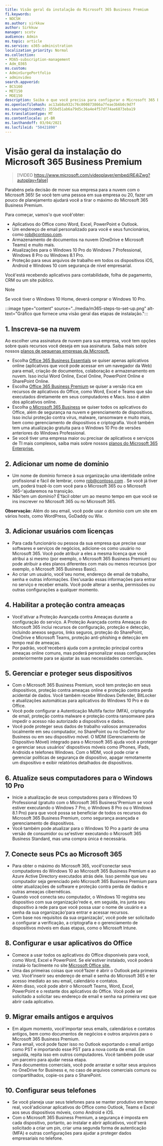 ```yaml
---
title: Visão geral da instalação do Microsoft 365 Business Premium
f1.keywords:
- NOCSH
ms.author: sirkkuw
author: Sirkkuw
manager: scotv
audience: Admin
ms.topic: article
ms.service: o365-administration
localization_priority: Normal
ms.collection:
- M365-subscription-management
- Adm_O365
ms.custom:
- AdminSurgePortfolio
- adminvideo
search.appverid:
- BCS160
- MET150
- MOE150
description: Saiba o que você precisa para configurar o Microsoft 365 Business Premium.
ms.openlocfilehash: ac13ab8a932c76c000873866a7feae3b6b0c9d7f
ms.sourcegitcommit: 355bd51ab6a79d5c36a4e4f57df74ae6873eba19
ms.translationtype: MT
ms.contentlocale: pt-BR
ms.lasthandoff: 03/04/2021
ms.locfileid: "50421890"
---
```

# <a name="overview-of-microsoft-365-business-premium-setup"></a>Visão geral da instalação do Microsoft 365 Business Premium

> [!VIDEO https://www.microsoft.com/videoplayer/embed/RE4jZwg?autoplay=false]

Parabéns pela decisão de mover sua empresa para a nuvem com o Microsoft 365! Se você tem uma pessoa em sua empresa ou 20, fazer um pouco de planejamento ajudará você a tirar o máximo do Microsoft 365 Business Premium.

Para começar, vamos&#39;o que você&#39;obter:

- Aplicativos do Office como Word, Excel, PowerPoint e Outlook.
- Um endereço de email personalizado para você e seus funcionários, como rob@contoso.com.
- Armazenamento de documentos na nuvem (OneDrive e Microsoft Teams) e muito mais.
- Atualizações para o Windows 10 Pro do Windows 7 Professional, Windows 8 Pro ou Windows 8.1 Pro.
- Proteção para seus arquivos de trabalho em todos os dispositivos iOS, Android e Windows 10 com segurança de nível empresarial.

Você&#39;está recebendo aplicativos para contabilidade, folha de pagamento, CRM ou um site público.

> [!NOTE]
> Se você tiver o Windows 10 Home, deverá comprar o Windows 10 Pro.  


:::image type="content" source="../media/m365-steps-to-set-up.png" alt-text="Gráfico que fornece uma visão geral das etapas de instalação.":::

## <a name="1-sign-up-for-the-cloud"></a>1. Inscreva-se na nuvem

Ao escolher uma assinatura de nuvem para sua empresa, você tem opções sobre quais recursos você deseja em sua assinatura. Saiba mais sobre nossos [planos de pequenas empresas da Microsoft.](https://www.microsoft.com/microsoft-365/business?rtc=1)

- Escolha [Office 365 Business Essentials](https://www.microsoft.com/en-us/p/office-365-business-essentials/cfq7ttc0k59v?rtc=1&amp;activetab=pivot:overviewtab) se quiser apenas aplicativos online (aplicativos que você pode acessar em um navegador da Web) para email, criação de documentos, colaboração e armazenamento em nuvem. Isso inclui Word Online, Excel Online, PowerPoint Online e SharePoint Online.
- Escolha [Office 365 Business Premium](https://products.office.com/en-us/business/office-365-business-premium) se quiser a versão rica em recursos de aplicativos do Office, como Word, Excel e Teams que são executados diretamente em seus computadores e Macs. Isso é além dos aplicativos online.
- Escolha [o Microsoft 365 Business](https://www.microsoft.com/microsoft-365/business?rtc=1) se quiser todos os aplicativos do Office, além de segurança na nuvem e gerenciamento de dispositivos. Isso inclui proteção contra vírus, malware, ransomware e muito mais, bem como gerenciamento de dispositivos e criptografia. Você também tem uma atualização gratuita para o Windows 10 Pro de versões anteriores do Windows Professional.
- Se você tiver uma empresa maior ou precisar de aplicativos e serviços de TI mais complexos, saiba mais sobre nossos [planos do Microsoft 365 Enterprise.](https://www.microsoft.com/microsoft-365/compare-all-microsoft-365-plans)


## <a name="2-add-a-domain-name"></a>2. Adicionar um nome de domínio

- Um nome de domínio fornece à sua organização uma identidade online profissional e fácil de lembrar, como rob@contoso.com _._ Se você já tiver um, poderá trazê-lo com você para o Microsoft 365 ou o Microsoft 365–&#39;ajudaremos na transição.
- Não&#39;tem um domínio? É&#39;fácil obter um ao mesmo tempo em que você se ins inscrever no Microsoft 365 ou no Microsoft 365.

**Observação:**  Além do seu email, você pode usar o domínio com um site em vários hosts, como WordPress, GoDaddy ou Wix.

## <a name="3-add-users-with-licenses"></a>3. Adicionar usuários com licenças

- Para cada funcionário ou pessoa da sua empresa que precise usar softwares e serviços de negócios, adicione-os como usuário no Microsoft 365. Você pode atribuir a eles a mesma licença que você atribui a si mesmo (por exemplo, o Microsoft 365 Business Premium) ou pode atribuir a eles planos diferentes com mais ou menos recursos (por exemplo, o Microsoft 365 Business Basic).
- Ao criar um usuário, você&#39;seu nome, endereço de email de trabalho, senha e outras informações. Eles&#39;usarão essas informações para entrar no serviço e receber emails. Você pode alterar a senha, permissões ou outras configurações a qualquer momento.


## <a name="4-enable-threat-protection"></a>4. Habilitar a proteção contra ameaças

- Você&#39;ativar a Proteção Avançada contra Ameaças durante a configuração do serviço. A Proteção Avançada contra Ameaças do Microsoft 365 inclui recursos de configuração, proteção e detecção, incluindo anexos seguros, links seguros, proteção do SharePoint, OneDrive e Microsoft Teams, proteção anti-phishing e detecção em tempo real de ameaças.
- Por padrão, você&#39;receberá ajuda com a proteção principal contra ameaças online comuns, mas poderá personalizar essas configurações posteriormente para se ajustar às suas necessidades comerciais.

## <a name="5-manage-and-secure-your-devices"></a>5. Gerenciar e proteger seus dispositivos

- Com o Microsoft 365 Business Premium, você tem proteção em seus dispositivos, proteção contra ameaças online e proteção contra perda acidental de dados. Você também recebe Windows Defender, BitLocker e atualizações automáticas para aplicativos do Windows 10 Pro e do Office.
- Você pode configurar a Autenticação Multifa factor (MFA), criptografia de email, proteção contra malware e proteção contra ransomware para impedir o acesso não autorizado a dispositivos e dados.
- Você pode proteger seus dados de trabalho valiosos armazenados localmente em seu computador, no SharePoint ou no OneDrive for Business ou em seu dispositivo móvel. O MDM (Gerenciamento de Dispositivo Móvel) integrado para o Microsoft 365 ajuda você a proteger e gerenciar seus usuários&#39; dispositivos móveis como iPhones, iPads, Androids e telefones Windows. Com o MDM, você pode criar e gerenciar políticas de segurança de dispositivo, apagar remotamente um dispositivo e exibir relatórios detalhados de dispositivos.

## <a name="6-upgrade-your-pcs-to-windows-10-pro"></a>6. Atualize seus computadores para o Windows 10 Pro

- Inicie a atualização de seus computadores para o Windows 10 Professional (gratuito com o Microsoft 365 Business&#39;Premium se você estiver executando o Windows 7 Pro, o Windows 8 Pro ou o Windows 8.1 Pro) para que você possa se beneficiar de todos os recursos do Microsoft 365 Business Premium, como segurança avançada e gerenciamento de dispositivos.
- Você também pode atualizar para o Windows 10 Pro a partir de uma versão de consumidor ou se&#39;estiver executando o Microsoft 365 Business Standard, mas uma compra única é necessária.

## <a name="7-connect-your-pcs-to-microsoft-365"></a>7. Conecte seus PCs ao Microsoft 365

- Para obter o máximo do Microsoft 365, você&#39;conectar seus computadores do Windows 10 ao Microsoft 365 Business Premium e ao Azure Active Directory executados atrás dele. Isso permite que seu computador seja gerenciado pelo Microsoft 365 Business Premium para obter atualizações de software e proteção contra perda de dados e outras ameaças cibernéticas.
- Quando você conecta seu computador, o Windows 10 registra seu dispositivo com sua organização&#39;rede e, em seguida, ins junta seu dispositivo à rede para que você possa usar o nome de usuário e a senha da sua organização&#39;para entrar e acessar recursos.
- Com base nos requisitos da sua organização&#39;, você pode ser solicitado a configurar a verificação, a criptografia e o gerenciamento de dispositivos móveis em duas etapas, como o Microsoft Intune.

## <a name="8-set-up-and-use-office-apps"></a>8. Configurar e usar aplicativos do Office

- Comece a usar todos os aplicativos do Office disponíveis para você, como Word, Excel e PowerPoint. Se ele&#39;estiver instalado, você poderá instalá-lo facilmente no site [Microsoft Office site.](https://www.office.com/)
- Uma das primeiras coisas que você&#39;fazer é abrir o Outlook pela primeira vez. Você&#39;inserir seu endereço de email e senha do Microsoft 365 e ter acesso imediato ao seu email, calendário e contatos.
- Além disso, você pode abrir o Microsoft Teams, Word, Excel, PowerPoint e o restante dos aplicativos do Office. Você pode ser solicitado a solicitar seu endereço de email e senha na primeira vez que abrir cada aplicativo.

## <a name="9-migrate-old-email-and-files"></a>9. Migrar emails antigos e arquivos

- Em algum momento, você&#39;importar seus emails, calendários e contatos antigos, bem como documentos de negócios e outros arquivos para o Microsoft 365 Business Premium.
- Para email, você pode fazer isso no Outlook exportando o email antigo como PST e importando esse PST para a nova conta de email. Em seguida, repita isso em outros computadores. Você também pode usar um parceiro para ajudar nessa etapa.
- Para documentos comerciais, você pode arrastar e soltar seus arquivos no OneDrive for Business e, no caso de arquivos comerciais comuns ou compartilhados, copie-os para o SharePoint.

## <a name="10-set-up-your-phones"></a>10. Configurar seus telefones

- Se você planeja usar seus telefones para se manter produtivo em tempo real, você&#39;adicionar aplicativos do Office como Outlook, Teams e Excel aos seus dispositivos móveis, como Android e iOS.
- Com o Microsoft 365 Business Premium, a segurança é imposta em cada dispositivo, portanto, ao instalar e abrir aplicativos, você&#39;será solicitado a criar um pin, criar uma segunda forma de autenticação (MFA) e outras configurações para ajudar a proteger dados empresariais no telefone.